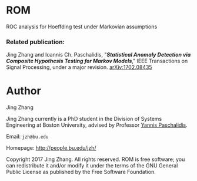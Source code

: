 # ROM
ROC analysis for Hoeffding test under Markovian assumptions

### Related publication:

Jing Zhang and Ioannis Ch. Paschalidis, "***Statistical Anomaly Detection via Composite Hypothesis Testing for Markov Models***," IEEE Transactions on Signal Processing, under a major revision. [arXiv:1702.08435](https://arxiv.org/abs/1702.08435)


Author
=============
Jing Zhang

Jing Zhang currently is a PhD student in the Division of Systems Engineering at Boston University, advised by Professor [Yannis Paschalidis](http://sites.bu.edu/paschalidis/).


Email: `jzh@bu.edu`

Homepage: http://people.bu.edu/jzh/


Copyright 2017 Jing Zhang. All rights reserved. ROM is free software; you can redistribute it and/or modify it under
the terms of the GNU General Public License as published by the Free Software Foundation.
